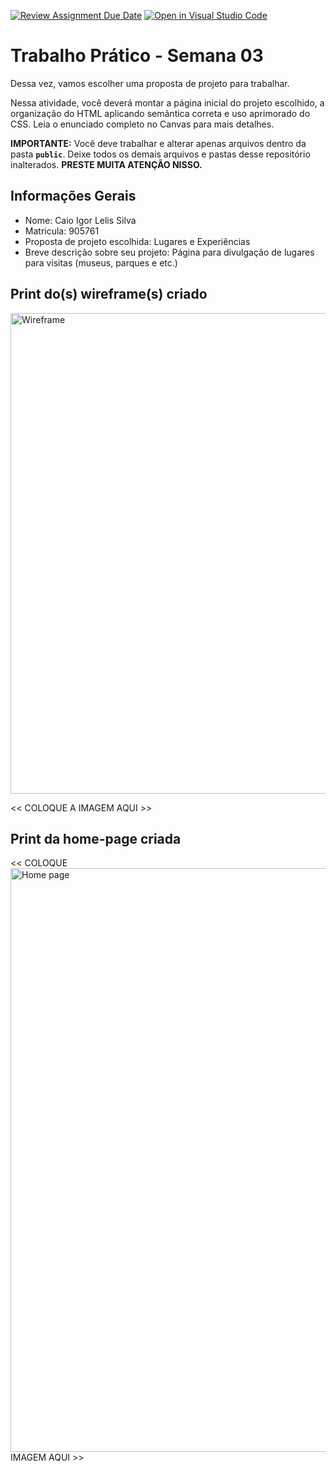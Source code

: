 [![Review Assignment Due Date](https://classroom.github.com/assets/deadline-readme-button-22041afd0340ce965d47ae6ef1cefeee28c7c493a6346c4f15d667ab976d596c.svg)](https://classroom.github.com/a/7wsY_W8o)
[![Open in Visual Studio Code](https://classroom.github.com/assets/open-in-vscode-2e0aaae1b6195c2367325f4f02e2d04e9abb55f0b24a779b69b11b9e10269abc.svg)](https://classroom.github.com/online_ide?assignment_repo_id=20496923&assignment_repo_type=AssignmentRepo)
# Trabalho Prático - Semana 03

Dessa vez, vamos escolher uma proposta de projeto para trabalhar.

Nessa atividade, você deverá montar a página inicial do projeto escolhido, a organização do HTML aplicando semântica correta e uso aprimorado do CSS. Leia o enunciado completo no Canvas para mais detalhes.

**IMPORTANTE:** Você deve trabalhar e alterar apenas arquivos dentro da pasta **`public`**. Deixe todos os demais arquivos e pastas desse repositório inalterados. **PRESTE MUITA ATENÇÃO NISSO.**

## Informações Gerais

- Nome: Caio Igor Lelis Silva
- Matricula: 905761
- Proposta de projeto escolhida: Lugares e Experiências 
- Breve descrição sobre seu projeto: Página para divulgação de lugares para visitas (museus, parques e etc.)


## Print do(s) wireframe(s) criado
<img width="1344" height="769" alt="Wireframe" src="https://github.com/user-attachments/assets/af64f6fc-ffc6-47cc-8965-637c4c34b018" />

<<  COLOQUE A IMAGEM AQUI >>


## Print da home-page criada

<<  COLOQUE <img width="1862" height="934" alt="Home page" src="https://github.com/user-attachments/assets/d952fe7b-4c57-456d-8b53-61ee181bf77f" />
 IMAGEM AQUI >>
